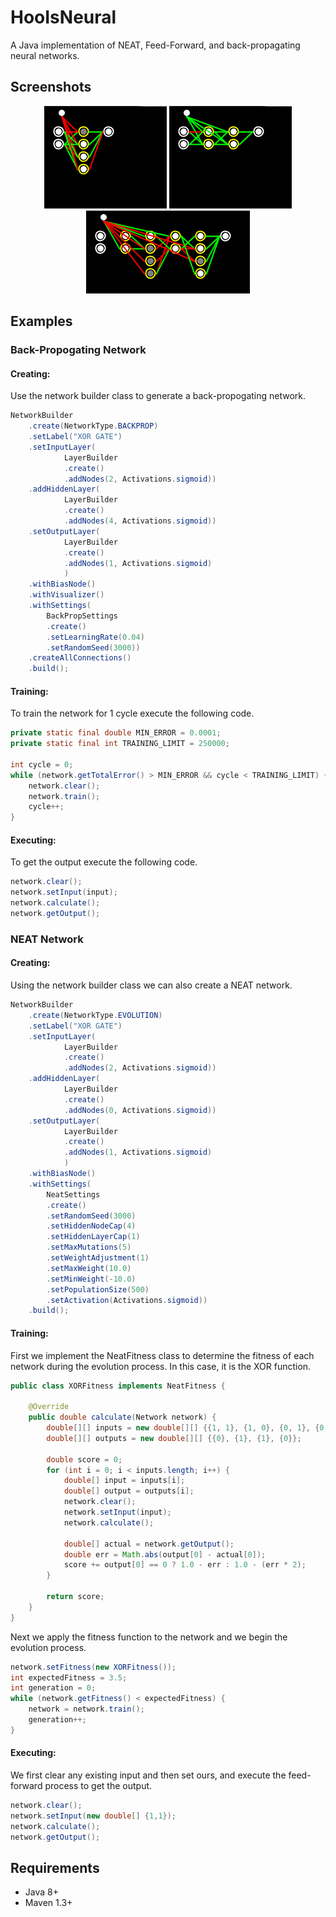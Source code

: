 # HooIsNeural
A Java implementation of NEAT, Feed-Forward, and back-propagating neural networks.

## Screenshots
<div align="center">
		<img src="https://raw.githubusercontent.com/hkamran/HooIsNeural/master/images/neat_xor_2.gif"></img>
		<img src="https://raw.githubusercontent.com/hkamran/HooIsNeural/master/images/neat_xor_3.gif"></img>
</div>
<div align="center">
        <img src="https://raw.githubusercontent.com/hkamran/HooIsNeural/master/images/neat_xors_1.gif"></img>		
</div>

## Examples

### Back-Propogating Network

#### Creating:
Use the network builder class to generate a back-propogating network.
```java
NetworkBuilder
	.create(NetworkType.BACKPROP)
	.setLabel("XOR GATE")
	.setInputLayer(
			LayerBuilder
			.create()
			.addNodes(2, Activations.sigmoid))
	.addHiddenLayer(
			LayerBuilder
			.create()
			.addNodes(4, Activations.sigmoid))
	.setOutputLayer(
			LayerBuilder
			.create()
			.addNodes(1, Activations.sigmoid)
			)
	.withBiasNode()
	.withVisualizer()
	.withSettings(
		BackPropSettings
		.create()
		.setLearningRate(0.04)
		.setRandomSeed(3000))
	.createAllConnections()
	.build();	
```
#### Training:
To train the network for 1 cycle execute the following code.
```java
private static final double MIN_ERROR = 0.0001;
private static final int TRAINING_LIMIT = 250000;

int cycle = 0;
while (network.getTotalError() > MIN_ERROR && cycle < TRAINING_LIMIT) {
	network.clear();
	network.train();
	cycle++;
}
```

#### Executing: 
To get the output execute the following code.
```java
network.clear();
network.setInput(input);
network.calculate();
network.getOutput();
```


### NEAT Network

#### Creating:
Using the network builder class we can also create a NEAT network.
```java
NetworkBuilder
	.create(NetworkType.EVOLUTION)
	.setLabel("XOR GATE")
	.setInputLayer(
			LayerBuilder
			.create()
			.addNodes(2, Activations.sigmoid))
	.addHiddenLayer(						
			LayerBuilder
			.create()
			.addNodes(0, Activations.sigmoid))
	.setOutputLayer(
			LayerBuilder
			.create()
			.addNodes(1, Activations.sigmoid)
			)
	.withBiasNode()
	.withSettings(
		NeatSettings
		.create()
		.setRandomSeed(3000)
		.setHiddenNodeCap(4)
		.setHiddenLayerCap(1)
		.setMaxMutations(5)
		.setWeightAdjustment(1)
		.setMaxWeight(10.0)
		.setMinWeight(-10.0)
		.setPopulationSize(500)
		.setActivation(Activations.sigmoid))
	.build();	
```
#### Training:
First we implement the NeatFitness class to determine the fitness of each network during the evolution process. In this case, 
it is the XOR function.
```java
public class XORFitness implements NeatFitness {

	@Override
	public double calculate(Network network) {
		double[][] inputs = new double[][] {{1, 1}, {1, 0}, {0, 1}, {0, 0}};
		double[][] outputs = new double[][] {{0}, {1}, {1}, {0}};

		double score = 0;
		for (int i = 0; i < inputs.length; i++) {
			double[] input = inputs[i];
			double[] output = outputs[i];
			network.clear();
			network.setInput(input);
			network.calculate();

			double[] actual = network.getOutput();
			double err = Math.abs(output[0] - actual[0]);
			score += output[0] == 0 ? 1.0 - err : 1.0 - (err * 2);
		}

		return score;
	}
}
```

Next we apply the fitness function to the network and we begin the evolution process.

```java
network.setFitness(new XORFitness());
int expectedFitness = 3.5;
int generation = 0;
while (network.getFitness() < expectedFitness) {
	network = network.train();
	generation++;
}
```

#### Executing:
We first clear any existing input and then set ours, and execute the feed-forward process to get the output.
```java
network.clear();
network.setInput(new double[] {1,1});
network.calculate();
network.getOutput();
```

## Requirements

 - Java 8+
 - Maven 1.3+
